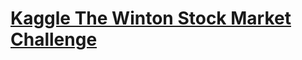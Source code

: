 # [Kaggle The Winton Stock Market Challenge](https://www.kaggle.com/c/the-winton-stock-market-challenge)
